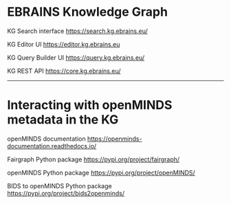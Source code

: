 # EBRAINS Knowledge Graph

KG Search interface
https://search.kg.ebrains.eu/

KG Editor UI
https://editor.kg.ebrains.eu

KG Query Builder UI
https://query.kg.ebrains.eu/

KG REST API
https://core.kg.ebrains.eu/

---

# Interacting with openMINDS metadata in the KG

openMINDS documentation
https://openminds-documentation.readthedocs.io/

Fairgraph Python package
https://pypi.org/project/fairgraph/

openMINDS Python package
https://pypi.org/project/openMINDS/

BIDS to openMINDS Python package
https://pypi.org/project/bids2openminds/
